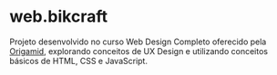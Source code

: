 # web.bikcraft
Projeto desenvolvido no curso Web Design Completo oferecido pela [Origamid](origamid.com), explorando conceitos de UX Design e utilizando conceitos básicos de HTML, CSS e JavaScript.
